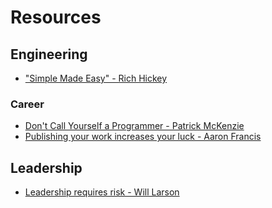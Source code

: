 # Resources

## Engineering

- ["Simple Made Easy" - Rich Hickey](https://www.youtube.com/watch?v=SxdOUGdseq4)

### Career

- [Don't Call Yourself a Programmer - Patrick McKenzie](https://www.kalzumeus.com/2011/10/28/dont-call-yourself-a-programmer/)
- [Publishing your work increases your luck - Aaron Francis](https://github.com/readme/guides/publishing-your-work)

## Leadership

- [Leadership requires risk - Will Larson](https://lethain.com/leadership-requires-risk/)
